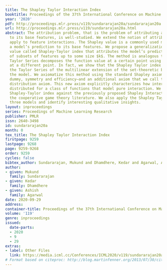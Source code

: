 ```yaml
---
title: The Shapley Taylor Interaction Index
booktitle: Proceedings of the 37th International Conference on Machine Learning
year: '2020'
pdf: http://proceedings.mlr.press/v119/sundararajan20a/sundararajan20a.pdf
url: http://proceedings.mlr.press/v119/sundararajan20a.html
abstract: The attribution problem, that is the problem of attributing a model’s prediction
  to its base features, is well-studied. We extend the notion of attribution to also
  apply to feature interactions. The Shapley value is a commonly used method to attribute
  a model’s prediction to its base features. We propose a generalization of the Shapley
  value called Shapley-Taylor index that attributes the model’s prediction to interactions
  of subsets of features up to some size $k$. The method is analogous to how the truncated
  Taylor Series decomposes the function value at a certain point using its derivatives
  at a different point. In fact, we show that the Shapley Taylor index is equal to
  the Taylor Series of the multilinear extension of the set-theoretic behavior of
  the model. We axiomatize this method using the standard Shapley axioms—linearity,
  dummy, symmetry and efficiency—and an additional axiom that we call the interaction
  distribution axiom. This new axiom explicitly characterizes how interactions are
  distributed for a class of functions that model pure interaction. We contrast the
  Shapley-Taylor index against the previously proposed Shapley Interaction index from
  the cooperative game theory literature. We also apply the Shapley Taylor index to
  three models and identify interesting qualitative insights.
layout: inproceedings
series: Proceedings of Machine Learning Research
publisher: PMLR
issn: 2640-3498
id: sundararajan20a
month: 0
tex_title: The Shapley Taylor Interaction Index
firstpage: 9259
lastpage: 9268
page: 9259-9268
order: 9259
cycles: false
bibtex_author: Sundararajan, Mukund and Dhamdhere, Kedar and Agarwal, Ashish
author:
- given: Mukund
  family: Sundararajan
- given: Kedar
  family: Dhamdhere
- given: Ashish
  family: Agarwal
date: 2020-09-29
address: 
container-title: Proceedings of the 37th International Conference on Machine Learning
volume: '119'
genre: inproceedings
issued:
  date-parts:
  - 2020
  - 9
  - 29
extras:
- label: Other Files
  link: https://media.icml.cc/Conferences/ICML2020/v119/sundararajan20a-supp.zip
# Format based on citeproc: http://blog.martinfenner.org/2013/07/30/citeproc-yaml-for-bibliographies/
---
```

